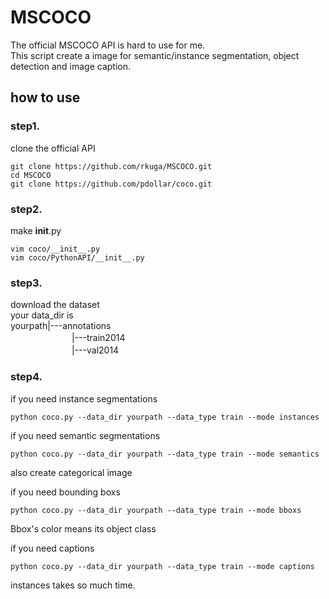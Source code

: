# MSCOCO
The official MSCOCO API is hard to use for me.  
This script create a image for semantic/instance segmentation, object detection and image caption.  
  
## how to use
  
### step1.  
clone the official API

```
git clone https://github.com/rkuga/MSCOCO.git
cd MSCOCO
git clone https://github.com/pdollar/coco.git
```

### step2.  
make __init__.py    
```
vim coco/__init__.py
vim coco/PythonAPI/__init__.py
```

### step3.  
download the dataset<br>
your data_dir is<br>
yourpath|---annotations<br>
　　　　　　　|---train2014<br>
　　　　　　　|---val2014<br>
  
### step4.  
if you need instance segmentations
```
python coco.py --data_dir yourpath --data_type train --mode instances
```

 
if you need semantic segmentations
```
python coco.py --data_dir yourpath --data_type train --mode semantics
```
also create categorical image  
  
  
if you need bounding boxs
```
python coco.py --data_dir yourpath --data_type train --mode bboxs
```
Bbox's color means its object class  
  

if you need captions
```
python coco.py --data_dir yourpath --data_type train --mode captions
```
  
  
  

instances takes so much time.

